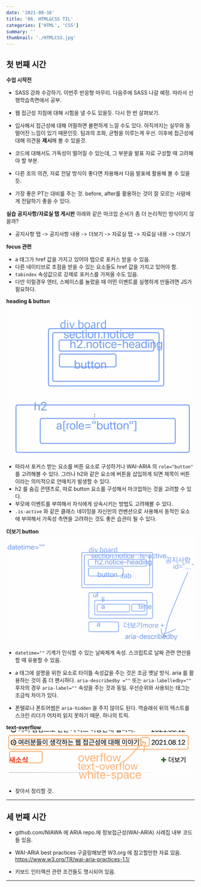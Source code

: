 ```yaml
---
date: '2021-08-16'
title: '06. HTML&CSS TIL'
categories: ['HTML', 'CSS']
summary: ''
thumbnail: './HTMLCSS.jpg'
---
```

## 첫 번째 시간
**수업 시작전**
- SASS 강좌 수강하기. 이번주 반응형 마무리. 다음주에 SASS 나갈 예정. 따라서 선행학습측면에서 공부.
- 웹 접근성 지침에 대해 시험을 낼 수도 있을듯. 다시 한 번 살펴보기.

- 입사해서 접근성에 대해 어필하면 불편하게 느낄 수도 있다. 아직까지는 실무와 동떨어진 느낌이 있기 때문인듯. 팀과의 조화, 균형을 이루는게 우선. 이후에 접근성에 대해 의견을 **제시**해 볼 수 있을것.

- 코드에 대해서도 가독성이 떨어질 수 있는데, 그 부분을 발표 자료 구성할 때 고려해야 할 부분.

- 다른 조의 의견, 자료 전달 방식이 좋다면 차용해서 다음 발표에 활용해 볼 수 있을듯.

- 가장 좋은 PT는 대비를 주는 것. before, after를 활용하는 것이 잘 모르는 사람에게 전달하기 좋을 수 있다.

**실습**
**공지사항/자료실 탭 게시판**
아래와 같은 마크업 순서가 좀 더 논리적인 방식이지 않을까?
- 공지사항 탭 -> 공지사항 내용 -> 더보기 -> 자료실 탭 -> 자료실 내용 -> 더보기

**focus 관련**
- a 태그가 href 값을 가지고 있어야 탭으로 포커스 받을 수 있음.
- 다른 네이티브로 초점을 받을 수 있는 요소들도 href 값을 가지고 있어야 함.
- `tabindex` 속성값으로 강제로 포커스를 가져올 수도 있음.
- 다만 이럴경우 엔터, 스페이스를 눌렀을 때 어떤 이벤트를 실행하게 만들려면 JS가 필요하다.

**heading & button**
![h2&button tag](./images/h2&button.PNG)
- 따라서 포커스 받는 요소를 버튼 요소로 구성하거나 WAI-ARIA 의 `role="button"` 를 고려해볼 수 있다. 그러나 h2와 같은 요소에 버튼을 삽입하게 되면 제목이 버튼이라는 의미적으로 언매치가 발생할 수 있다.
- h2 를 숨김 콘텐츠로, 따로 button 요소를 구성해서 마크업하는 것을 고려할 수 있다. 
- 부모에 이벤트를 부여해서 자식에게 상속시키는 방법도 고려해볼 수 있다.
- `.is-active` 와 같은 클래스 네이밍을 자신만의 컨벤션으로 사용해서 동적인 요소에 부여해서 가독성 측면을 고려하는 것도 좋은 습관이 될 수 있다.

**더보기 button**
![morebutton](./images/more_button.PNG)
- `datetime=""` 기계가 인식할 수 있는 날짜체계 속성. 스크립트로 날짜 관련 연산을 할 때 유용할 수 있음.
- a 태그에 설명을 위한 요소로 타이틀 속성값을 주는 것은 조금 옛날 방식. aria 를 활용하는 것이 좀 더 팬시하다. `aria-describedby =""` 또는 `aria-labelledby=""` 후자의 경우 `aria-label=""` 속성을 주는 것과 동일. 우선순위와 사용되는 태그는 조금씩 차이가 있다.

- 폰텔로나 폰트어썸은 `aria-hidden` 을 주지 않아도 된다. 역슬래쉬 뒤의 텍스트를 스크린 리더가 어차피 읽지 못하기 때문. 하나의 트릭.

**text-overflow**
![textoverflow](./images/text_overflow.PNG)
- 찾아서 정리할 것.
<hr>

## 세 번째 시간
- github.com/NIAWA 에 ARIA repo.에 정보접근성(WAI-ARIA) 사례집 내부 코드들 있음.

- WAI-ARIA best practices 구글링해보면 W3.org 에 참고할만한 자료 있음.
https://www.w3.org/TR/wai-aria-practices-1.1/
- 키보드 인터랙션 관련 조건들도 명시되어 있음.

<hr>
